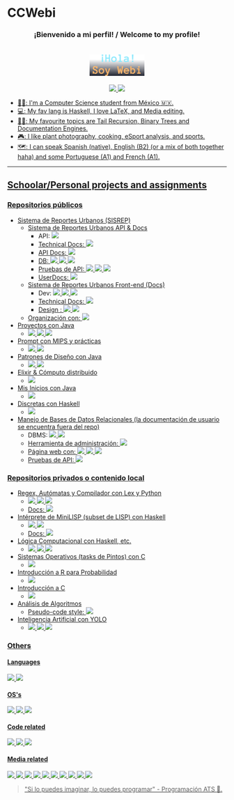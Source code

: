<!-- Kudos 2 @anuraghazra, I used his README as reference :D. alexandresanlim & Ileriayo for the badges, and antonkomarev for the viewers badge C: -->
<!-- TODO: ADD REFERENCES :D -->
# CCWebi

<h3 align="center">
    ¡Bienvenido a mi perfil! / Welcome to my profile!</br>&nbsp;
    <p align="center"><img width="25%" alt="Hola, soy Isaac" src="./images/HSI.png"/></p>
</h3>

<p align="center">
    <a href="https://github.com/CCWebi"><img src="https://img.shields.io/github/followers/CCWebi?label=Sigueme&style=flat">
    <img src="https://komarev.com/ghpvc/?username=CCWebi&label=Vistas+al+perfil&abbreviated=true&color=5D4F85&style=social"/>
</p>

- 👨‍💻: I'm a Computer Science student from México :mexico:.
- 💻: My fav lang is Haskell, I love LaTeX, and Media editing.
- 🧑‍🎓: My favourite topics are Tail Recursion, Binary Trees and Documentation Engines.
- 🎮: I like plant photography, cooking, eSport analysis, and sports.
- 🗺️: I can speak Spanish (native), English (B2) (or a mix of both together haha) and some Portuguese (A1) and French (A1).

<!--
## My GitHub Stats

> [!NOTE]
> Most of the repos I've worked in are **not mine** or are **under "organizations"** or are in local (Haskell, SQL, API's, C).

[![Top Langs](https://github-readme-stats-opal-rho.vercel.app/api/top-langs/?username=CCWebi&layout=compact&theme=onedark&count-private=true)](https://github.com/CCWebi/github-readme-stats)
![GitHub stats](https://github-readme-stats-opal-rho.vercel.app/api?username=CCWebi&show_icons=true&theme=onedark&hide=stars,issues)
-->
---

## Schoolar/Personal projects and assignments

### Repositorios públicos

- Sistema de Reportes Urbanos (SISREP)
  - [Sistema de Reportes Urbanos API & Docs](https://github.com/ingenieria-software-7009-2025-2/backendcouncil-api/tree/docs/last)
    - API: <a href="https://kotlinlang.org"><img src="https://img.shields.io/badge/Kotlin-B125EA?style=flat&logo=kotlin&logoColor=white"/>
    - Technical Docs: <a href="https://kotlinlang.org/docs/kotlin-doc.html"><img src="https://img.shields.io/badge/KDoc-FFFFFF?style=flat&logo=kotlin&logoColor=purple"/>
    - API Docs: <a href="https://www.openapis.org"><img src="https://img.shields.io/badge/OpenAPI-9acd32?style=flat&logo=openapiinitiative&logoColor=white"/>
    - DB: <a href="https://www.postgresql.org"><img src="https://img.shields.io/badge/PostgreSQL-316192?style=flat&logo=postgresql&logoColor=white"/>
          <a href="https://dbeaver.io"><img src="https://img.shields.io/badge/DBeaver-382923?style=flat&logo=dbeaver&logoColor=white"/>
          <a href="https://www.docker.com"><img src="https://img.shields.io/badge/Docker-2CA5E0?style=flat&logo=docker&logoColor=white"/>
    - Pruebas de API: <a href="https://www.postman.com"><img src="https://img.shields.io/badge/Postman-FF6C37?style=flat&logo=Postman&logoColor=white"/>
                      <a href="https://developer.mozilla.org/es/docs/Web/JavaScript"><img src="https://img.shields.io/badge/JavaScript-323330?style=flat&logo=javascript&logoColor=F7DF1E"/>
                      <a href="https://www.json.org/json-en.html"><img src="https://img.shields.io/badge/JSON-5E5C5C?style=flat&logo=json&logoColor=white"/>
    - UserDocs: <a href="https://www.latex-project.org"><img src="https://img.shields.io/badge/LaTeX-47A141?style=flat&logo=LaTeX&logoColor=white"/>
  - [Sistema de Reportes Urbanos Front-end (Docs)](https://github.com/ingenieria-software-7009-2025-2/frontendcouncil-frontend/tree/docs/last)
    - Dev: <a href="https://es.react.dev"><img src="https://img.shields.io/badge/React-20232A?style=flat&logo=react&logoColor=61DAFB"/>
           <a href="https://www.typescriptlang.org"><img src="https://img.shields.io/badge/TypeScript-007ACC?style=flat&logo=typescript&logoColor=white"/>
           <a href="https://developer.mozilla.org/es/docs/Web/CSS"><img src="https://img.shields.io/badge/CSS 3-1572B6?style=flat&logo=css&logoColor=white"/>
    - Technical Docs: <a href="https://tsdoc.org"><img src="https://img.shields.io/badge/TSDoc-3c8245?style=flat&logo=typescript&logoColor=white"/>
    - Design : <a href="https://figma.com"><img src="https://img.shields.io/badge/Figma-F24E1E?style=flat&logo=figma&logoColor=white"/>
               <a href="https://inkscape.org"><img src="https://img.shields.io/badge/Inkscape-000000?style=flat&logo=Inkscape&logoColor=white"/>
  - Organización con: <a href="https://www.notion.com"><img src="https://img.shields.io/badge/Notion-000000?style=flat&logo=notion&logoColor=white"/> 
- [Proyectos con Java](https://github.com/CCWebi/Proyectos-EstructurasDeDatos) 
  - <a href="https://www.java.com"><img src="https://img.shields.io/badge/Java-%23ED8B00.svg?style=flat&logo=openjdk&logoColor=white"/>
    <a href="https://maven.apache.org"><img src="https://img.shields.io/badge/Apache%20Maven-C71A36?style=flat&logo=apachemaven&logoColor=white"/>
    <a href="https://docs.oracle.com/javase/7/docs/technotes/tools/windows/javadoc.html"><img src="https://img.shields.io/badge/Javadoc-%23ED8B00.svg?style=flat&logo=openjdk&logoColor=white"/>
- [Prompt con MIPS y prácticas](https://github.com/CCWebi/Proyectos-EstructurasDeDatos) 
  - <a href="https://computerscience.missouristate.edu/mars-mips-simulator.htm"><img src="https://img.shields.io/badge/Assembly-%23000000.svg?style=flat&logo=assemblyscript&logoColor=white">
    <a href="https://www.python.org"><img src="https://img.shields.io/badge/Python-FFD43B?style=flat&logo=python&logoColor=306998"/>
- [Patrones de Diseño con Java](https://github.com/CCWebi/DesignPatterns)
  - <a href="https://www.java.com"><img src="https://img.shields.io/badge/Java-%23ED8B00.svg?style=flat&logo=openjdk&logoColor=white"/>
    <a href="https://docs.oracle.com/javase/7/docs/technotes/tools/windows/javadoc.html"><img src="https://img.shields.io/badge/Javadoc-%23ED8B00.svg?style=flat&logo=openjdk&logoColor=white"/>
- [Elixir & Cómputo distribuido](https://github.com/CCWebi/Basic-Elixir)
  - <a href="https://elixir-lang.org"><img src="https://img.shields.io/badge/Elixir-4B275F?style=flat&logo=elixir&logoColor=white"/>
- [Mis Inicios con Java](https://github.com/CCWebi/Java-Inicios)
  - <a href="https://www.java.com"><img src="https://img.shields.io/badge/Java-%23ED8B00.svg?style=flat&logo=openjdk&logoColor=white"/>
- [Discretas con Haskell](https://github.com/wallsified/Discretas-Lab)
  - <a href="https://www.haskell.org"><img src="https://img.shields.io/badge/Haskell-5D4F85?style=flat&logo=haskell&logoColor=white"/>
- [Manejo de Bases de Datos Relacionales (la documentación de usuario se encuentra fuera del repo)](https://github.com/kyogre235/BDD-repo/tree/ale-proyecto-queries)
  - DBMS: <a href="https://www.postgresql.org"><img src="https://img.shields.io/badge/PostgreSQL-316192?style=flat&logo=postgresql&logoColor=white"/>
          <a href="https://www.docker.com"><img src="https://img.shields.io/badge/Docker-2CA5E0?style=flat&logo=docker&logoColor=white"/>
  - Herramienta de administración: <a href="https://dbeaver.io"><img src="https://img.shields.io/badge/DBeaver-382923?style=flat&logo=dbeaver&logoColor=white"/>
  - Página web con: <a href="https://www.python.org"><img src="https://img.shields.io/badge/Python-FFD43B?style=flat&logo=python&logoColor=306998"/>
                    <a href="https://www.djangoproject.com"><img src="https://img.shields.io/badge/Django-092E20?style=flat&logo=django&logoColor=green">
                    <a href="https://www.django-rest-framework.org"><img src="https://img.shields.io/badge/Django%20REST-ff1709?style=flat&logo=django&logoColor=white">
  - Pruebas de API: <a href="https://www.postman.com"><img src="https://img.shields.io/badge/Postman-FF6C37?style=flat&logo=Postman&logoColor=white"/>

### Repositorios privados o contenido local

- Regex, Autómatas y Compilador con Lex y Python
  - <a href="https://www.python.org"><img src="https://img.shields.io/badge/Python-FFD43B?style=flat&logo=python&logoColor=306998"/>
    <a href="https://www.ibm.com/docs/fi/aix/7.2.0?topic=information-generating-lexical-analyzer-lex-command"><img src="https://img.shields.io/badge/Lex-444444?style=flat"/>
    <a href="https://gcc.gnu.org"><img src="https://img.shields.io/badge/C-00599C?style=flat&logo=c&logoColor=white"/>
  - Docs: <a href="https://numpydoc.readthedocs.io/en/latest/format.html"><img src="https://img.shields.io/badge/Docstring Numpy Style-306998?style=flat&logo=python&logoColor=FFD43B"/>
- Intérprete de MiniLISP (subset de LISP) con Haskell
  - <a href="https://www.haskell.org"><img src="https://img.shields.io/badge/Haskell-5D4F85?style=flat&logo=haskell&logoColor=white"/>
    <a href="https://haskell-happy.readthedocs.io/en/latest/introduction.html"><img src="https://img.shields.io/badge/Happy-FFFF51?style=flat"/>
  - Docs: <a href="https://haskell-haddock.readthedocs.io/latest/"><img src="https://img.shields.io/badge/Haddock-FFFFFF?style=flat&logo=haskell&logoColor=5D4F85"/>
- Lógica Computacional con Haskell, etc.
  - <a href="https://www.haskell.org"><img src="https://img.shields.io/badge/Haskell-5D4F85?style=flat&logo=haskell&logoColor=white"/>
    <a href="https://www.swi-prolog.org"><img src="https://img.shields.io/badge/SWI Prolog-b53418?style=flat"/>
    <a href="https://www.di.ens.fr/~rival/semverif-2018/sem-04-coq.pdf"><img src="https://img.shields.io/badge/Coq-ab8b50?style=flat"/>
- Sistemas Operativos (tasks de Pintos) con C
  - <a href="https://gcc.gnu.org"><img src="https://img.shields.io/badge/C-00599C?style=flat&logo=c&logoColor=white"/>
- Introducción a R para Probabilidad
  - <a href="https://www.r-project.org"><img src="https://img.shields.io/badge/R-276DC3?style=flat&logo=r&logoColor=white">
- Introducción a C
  - <a href="https://gcc.gnu.org"><img src="https://img.shields.io/badge/C-00599C?style=flat&logo=c&logoColor=white"/>
- Análisis de Algoritmos
  - Pseudo-code style: <a href="https://www.java.com"><img src="https://img.shields.io/badge/Java-%23ED8B00.svg?style=flat&logo=openjdk&logoColor=white"/>
- Inteligencia Artificial con YOLO
  - <a href="https://docs.ultralytics.com"><img src="https://img.shields.io/badge/YOLO-FFFFFF?style=flat&logo=YOLO&logoColor=306998"/>
    <a href="https://yaml.org"><img src="https://img.shields.io/badge/yaml-%23ffffff.svg?style=flat&logo=yaml&logoColor=151515">
    <a href="https://www.python.org"><img src="https://img.shields.io/badge/Python-FFD43B?style=flat&logo=python&logoColor=306998"/>

<!--  - <a href=""><img src="">
-->


### Others

#### Languages

<a href="https://www.latex-project.org"><img src="https://img.shields.io/badge/LaTeX-47A141?style=flat&logo=LaTeX&logoColor=white"/>
<a href="https://docs.github.com/en/get-started/writing-on-github/getting-started-with-writing-and-formatting-on-github/basic-writing-and-formatting-syntax"><img src="https://img.shields.io/badge/Markdown-000000?style=flat&logo=markdown&logoColor=white"/>

#### OS's

<a href="https://lubuntu.me"><img src="https://img.shields.io/badge/Lubuntu-0068C8?style=flat&logo=lubuntu&logoColor=white"/>
<a href="https://www.microsoft.com/en-us/windows/windows-11"><img src="https://img.shields.io/badge/Windows_11-0078d4?style=flat&logo=windows-11&logoColor=white"/>
<a href="https://www.virtualbox.org"><img src="https://img.shields.io/badge/VirtualBox-21416b?style=flat&logo=VirtualBox&logoColor=white"/>

#### Code related

<a href="https://code.visualstudio.com"><img src="https://img.shields.io/badge/VSCode-0078D4?style=flat&logo=visual%20studio%20code&logoColor=white"/>
<a href="https://www.jetbrains.com/idea/"><img src="https://img.shields.io/badge/IntelliJ_IDEA-000000.svg?style=flat&logo=intellij-idea&logoColor=white"/>
<a href="https://github.com"><img src="https://img.shields.io/badge/GitHub-100000?style=flat&logo=github&logoColor=white"/>

#### Media related

<a href="https://www.figma.com"><img src="https://img.shields.io/badge/Figma-F24E1E?style=flat&logo=figma&logoColor=white"/>
<a href="https://www.overleaf.com"><img src="https://img.shields.io/badge/Overleaf-47A141?style=flat&logo=Overleaf&logoColor=white"/>
<a href="https://www.notion.com"><img src="https://img.shields.io/badge/Notion-000000?style=flat&logo=notion&logoColor=white"/>
<a href="https://www.blackmagicdesign.com/products/davinciresolve"><img src="https://img.shields.io/badge/DAVINCI RESOLVE-555555?style=flat"/>
<a href="https://www.gimp.org"><img src="https://img.shields.io/badge/gimp-5C5543?style=flat&logo=gimp&logoColor=white"/>
<a href="https://inkscape.org"><img src="https://img.shields.io/badge/Inkscape-000000?style=flat&logo=Inkscape&logoColor=white"/>
<a href="https://www.blender.org"><img src="https://img.shields.io/badge/Blender-%23F5792A.svg?style=flat&logo=blender&logoColor=white"/>
<a href="https://www.adobe.com/products/photoshop-lightroom.html"><img src="https://img.shields.io/badge/Adobe%20Lightroom-31A8FF?style=flat&logo=Adobe%20Lightroom&logoColor=white"/>
<a href="https://www.adobe.com/products/photoshop.html"><img src="https://img.shields.io/badge/Adobe%20Photoshop-31A8FF?style=flat&logo=Adobe%20Photoshop&logoColor=black"/>
<a href="https://affinity.serif.com/es/photo/"><img src="https://img.shields.io/badge/Affinity%20photo-%237E4DD2.svg?style=flat&logo=affinity-photo&logoColor=white"/>
</br>

> "Si lo puedes imaginar, lo puedes programar" - Programación ATS :fallen_leaf:.
